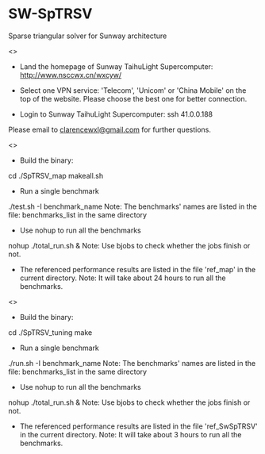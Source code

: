 # SW-SpTRSV
Sparse triangular solver for Sunway architecture

<<Login to Sunway TaihuLight>>

- Land the homepage of Sunway TaihuLight Supercomputer: http://www.nsccwx.cn/wxcyw/

- Select one VPN service: 'Telecom', 'Unicom' or 'China Mobile' on the top of the website. Please choose the best one for better connection.

- Login to Sunway TaihuLight Supercomputer: ssh 41.0.0.188

Please email to clarencewxl@gmail.com for further questions.

<<Experiments for the Temperature Map>>

- Build the binary:

cd ./SpTRSV_map
makeall.sh

- Run a single benchmark

./test.sh -I benchmark_name
Note: The benchmarks' names are listed in the file: benchmarks\_list in the same directory

- Use nohup to run all the benchmarks

nohup ./total_run.sh &
Note: Use bjobs to check whether the jobs finish or not.

- The referenced performance results are listed in the file 'ref_map' in the current directory.
Note: It will take about 24 hours to run all the benchmarks.

<<Experiments for the Scatter Plot>>

- Build the binary:

cd ./SpTRSV_tuning
make

- Run a single benchmark

./run.sh -I benchmark_name
Note: The benchmarks' names are listed in the file: benchmarks\_list in the same directory

- Use nohup to run all the benchmarks

nohup ./total_run.sh &
Note: Use bjobs to check whether the jobs finish or not.

- The referenced performance results are listed in the file 'ref_SwSpTRSV' in the current directory.
Note: It will take about 3 hours to run all the benchmarks.
